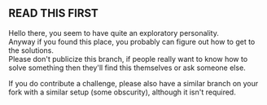 ## READ THIS FIRST

Hello there, you seem to have quite an exploratory personality.  
Anyway if you found this place, you probably can figure out how to get to the solutions.  
Please don't publicize this branch, if people really want to know how to solve something then they'll find this themselves or ask someone else.


If you do contribute a challenge, please also have a similar branch on your fork with a similar setup (some obscurity), although it isn't required.
